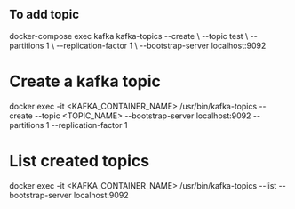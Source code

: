 ## To add topic

docker-compose exec kafka kafka-topics --create \  --topic test \  --partitions 1 \  --replication-factor 1 \  --bootstrap-server localhost:9092

# Create a kafka topic
docker exec -it <KAFKA_CONTAINER_NAME> /usr/bin/kafka-topics --create --topic <TOPIC_NAME> --bootstrap-server localhost:9092 --partitions 1 --replication-factor 1

# List created topics 
docker exec -it <KAFKA_CONTAINER_NAME> /usr/bin/kafka-topics --list --bootstrap-server localhost:9092